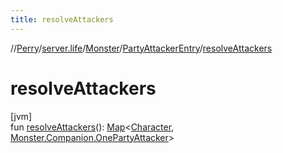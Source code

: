 ```yaml
---
title: resolveAttackers
---
```

//[Perry](../../../../index.html)/[server.life](../../index.html)/[Monster](../index.html)/[PartyAttackerEntry](index.html)/[resolveAttackers](resolve-attackers.html)



# resolveAttackers



[jvm]\
fun [resolveAttackers](resolve-attackers.html)(): [Map](https://kotlinlang.org/api/latest/jvm/stdlib/kotlin.collections/-map/index.html)&lt;[Character](../../../client/-character/index.html), [Monster.Companion.OnePartyAttacker](../-companion/-one-party-attacker/index.html)&gt;




